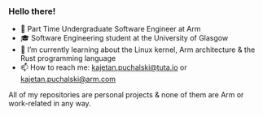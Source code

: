 ### Hello there!

- 💼 Part Time Undergraduate Software Engineer at Arm
- 🎓 Software Engineering student at the University of Glasgow
- 🔭 I’m currently learning about the Linux kernel, Arm architecture & the Rust programming language
- 📫 How to reach me: kajetan.puchalski@tuta.io or kajetan.puchalski@arm.com

All of my repositories are personal projects & none of them are Arm or work-related in any way.

<!--
**mrkajetanp/mrkajetanp** is a ✨ _special_ ✨ repository because its `README.md` (this file) appears on your GitHub profile.

Here are some ideas to get you started:

- 🌱 I’m currently learning ...
- 👯 I’m looking to collaborate on ...
- 🤔 I’m looking for help with ...
- 💬 Ask me about ...
- 😄 Pronouns: ...
- ⚡ Fun fact: ...
-->
